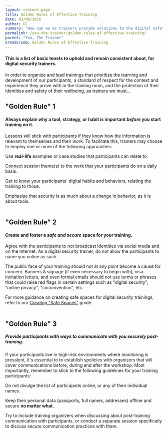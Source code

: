 ```yaml
---
layout: content-page
title: Golden Rules of Effective Training
date: 03/00/2016
author: CC
summary: "How can we as trainers provide solutions to the digital safety concerns of our participants, and communicate about the challenges and realities of these concerns, both responsibly and effectively?"
permalink: /you-the-trainer/golden-rules-of-effective-training/
parent: "You, The Trainer"
breadcrumb: Golden Rules of Effective Training
---
```

#### This is a list of basic tenets to uphold and remain consistent about, for digital security trainers. 

In order to organize and lead trainings that prioritize the learning and development of our participants, a standard of respect for the context and experience they arrive with in the training room, and the protection of their identities and safety of their wellbeing, as trainers we must...

## "Golden Rule" 1

#### Always explain why a tool, strategy, or habit is important *before* you start training on it.
Lessons will stick with participants if they know how the information is relevant to themselves and their work. To facilitate this, trainers may choose to employ one or more of the following approaches:

Use **real-life** examples or case studies that participants can relate to.

Connect session theme(s) to the work that your participants do on a daily basis.

Get to know your participants' digital habits and behaviors, relating the training to those.

Emphasize that security is as much about a change in behavior, as it is about tools.
<br><br>

## "Golden Rule" 2

#### Create and foster a *safe and secure* space for your training.
Agree with the participants to not broadcast identities via social media and on the Internet. As a digital security trainer, do not allow the participants to name you online as such.

The public face of your training should not at any point become a cause for concern. Banners & signage (if even necessary to begin with), visa invitation letters, and even formal emails should not use terms or phrases that could raise red flags in certain settings such as "digital security", "online privacy", "circumvention", etc.

For more guidance on creating safe spaces for digital security trainings, refer to our [Creating "Safe Spaces"](/levelup/before-an-event/creating-safe-spaces/) guide.
<br><br>

## "Golden Rule" 3

##### Provide participants with ways to communicate with you securely *post-training.*

If your participants live in high-risk environments where monitoring is prevalent, it's essential to to establish spolicies with organizers that will cover communications before, during and after the workshop. Most importantly, remember to stick to the following guidelines for your training participants:

Do not divulge the list of participants online, or any of their individual names.

Keep their personal data (passports, full names, addresses) offline and secure **no matter what.**

Try to include training organizers when discussing about post-training communication with participants, or conduct a separate session specifically to discuss secure communication practices with them.
<br><br>

